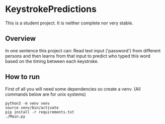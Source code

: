 # KeystrokePredictions
This is a student project. It is neither complete nor very stable.

## Overview
In one sentence this project can:
Read text input ('password') from different persons and then learns from that input to predict who typed this word based on the timing between each keystroke.

## How to run
First of all you will need some dependencies so create a venv. (All commands below are for unix systems)
```
python3 -m venv venv
source venv/bin/activate
pip install -r requirements.txt
./Main.py
```
